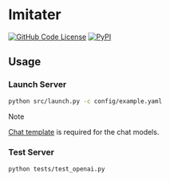 # Imitater

[![GitHub Code License](https://img.shields.io/github/license/the-seeds/imitater)](LICENSE)
[![PyPI](https://img.shields.io/pypi/v/imitater)](https://pypi.org/project/imitater/)

## Usage

### Launch Server

```bash
python src/launch.py -c config/example.yaml
```

> [!NOTE]
> [Chat template](https://huggingface.co/docs/transformers/chat_templating) is required for the chat models.

### Test Server

```bash
python tests/test_openai.py
```

